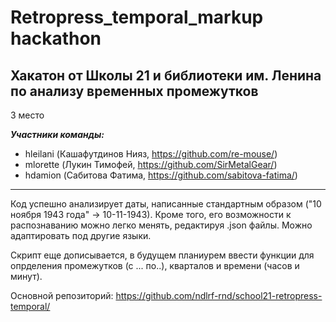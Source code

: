 # Retropress_temporal_markup hackathon

## Хакатон от Школы 21 и библиотеки им. Ленина по анализу временных промежутков
3 место

***Участники команды:***

* hleilani (Кашафутдинов Нияз, <https://github.com/re-mouse/>)
* mlorette (Лукин Тимофей,  <https://github.com/SirMetalGear/>)
* hdamion (Сабитова Фатима, <https://github.com/sabitova-fatima/>)

***

Код успешно анализирует даты, написанные стандартным образом ("10 ноября 1943 года" -> 10-11-1943). Кроме того, его возможности к распознаванию можно легко менять, редактируя .json файлы. Можно адаптировать под другие языки.

Скрипт еще дописывается, в будущем планиурем ввести функции для опрделения промежутков (с ... по..), кварталов и времени (часов и минут).

Основной репозиторий: <https://github.com/ndlrf-rnd/school21-retropress-temporal/>
